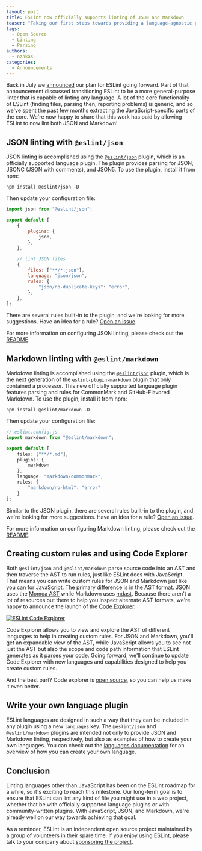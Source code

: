 ```yaml
---
layout: post
title: ESLint now officially supports linting of JSON and Markdown
teaser: "Taking our first steps towards providing a language-agnostic platform for source code linting."
tags:
  - Open Source
  - Linting
  - Parsing
authors:
  - nzakas
categories:
  - Announcements
---
```


Back in July we [announced](/blog/2024/07/whats-coming-next-for-eslint/) our
plan for ESLint going forward. Part of that announcement discussed transitioning
ESLint to be a more general-purpose linter that is capable of linting any
language. A lot of the core functionality of ESLint (finding files, parsing
then, reporting problems) is generic, and so we've spent the past few months
extracting the JavaScript-specific parts of the core. We're now happy to share
that this work has paid by allowing ESLint to now lint both JSON and Markdown!

## JSON linting with `@eslint/json`

JSON linting is accomplished using the
[`@eslint/json`](https://npmjs.com/package/@eslint/json) plugin, which is an
officially supported language plugin. The plugin provides parsing for JSON,
JSONC (JSON with comments), and JSON5. To use the plugin, install it from npm:

```shell
npm install @eslint/json -D
```

Then update your configuration file:

```js
import json from "@eslint/json";

export default [
    {
        plugins: {
            json,
        },
    },

    // lint JSON files
    {
        files: ["**/*.json"],
        language: "json/json",
        rules: {
            "json/no-duplicate-keys": "error",
        },
    },
];
```

There are several rules built-in to the plugin, and we're looking for more suggestions. Have an idea for a rule? [Open an issue](https://github.com/eslint/json/issues).

For more information on configuring JSON linting, please check out the [README]([`@eslint/json`](https://npmjs.com/package/@eslint/json)).

## Markdown linting with `@eslint/markdown`

Markdown linting is accomplished using the
[`@eslint/json`](https://npmjs.com/package/@eslint/markdown) plugin, which is the next generation of the [`eslint-plugin-markdown`](https://npmjs.com/package/eslint-plugin-markdown) plugin that only contained a processor. This new officially supported language plugin features parsing and rules for CommonMark and GitHub-Flavored Markdown. To use the plugin, install it from npm:

```shell
npm install @eslint/markdown -D
```

Then update your configuration file:

```js
// eslint.config.js
import markdown from "@eslint/markdown";

export default [
    files: ["**/*.md"],
    plugins: {
        markdown
    },
    language: "markdown/commonmark",
    rules: {
        "markdown/no-html": "error"
    }
];
```

Similar to the JSON plugin, there are several rules built-in to the plugin, and we're looking for more suggestions. Have an idea for a rule? [Open an issue](https://github.com/eslint/markdown/issues).

For more information on configuring Markdown linting, please check out the [README]([`@eslint/markdown`](https://npmjs.com/package/@eslint/markdown)).

## Creating custom rules and using Code Explorer

Both `@eslint/json` and `@eslint/markdown` parse source code into an AST and then traverse the AST to run rules, just like ESLint does with JavaScript. That means you can write custom rules for JSON and Markdown just like you can for JavaScript. The primary difference is in the AST format. JSON uses the [Momoa AST](https://github.com/humanwhocodes/momoa/) while Markdown uses [mdast](https://github.com/syntax-tree/mdast). Because there aren't a lot of resources out there to help you inspect alternate AST formats, we're happy to announce the launch of the [Code Explorer](https://explorer.eslint.org).

[![ESLint Code Explorer](/assets/images/blog/2024/code-explorer.png)](https://explorer.eslint.org)

Code Explorer allows you to view and explore the AST of different languages to help in creating custom rules. For JSON and Markdown, you'll get an expandable view of the AST, while JavaScript allows you to see not just the AST but also the scope and code path information that ESLint generates as it parses your code. Going forward, we'll continue to update Code Explorer with new languages and capabilities designed to help you create custom rules.

And the best part? Code explorer is [open source](https://github.com/eslint/code-explorer), so you can help us make it even better.

## Write your own language plugin

ESLint languages are designed in such a way that they can be included in any plugin using a new `languages` key. The `@eslint/json` and `@eslint/markdown` plugins are intended not only to provide JSON and Markdown linting, respectively, but also as examples of how to create your own languages. You can check out the [languages documentation](https://eslint.org/docs/latest/extend/languages) for an overview of how you can create your own language.

## Conclusion

Linting languages other than JavaScript has been on the ESLint roadmap for a while, so it's exciting to reach this milestone. Our long-term goal is to ensure that ESLint can lint any kind of file you might use in a web project, whether that be with officially supported language plugins or with community-written plugins. With JavaScript, JSON, and Markdown, we're already well on our way towards achieving that goal.

As a reminder, ESLint is an independent open source project maintained by a group of volunteers in their spare time. If you enjoy using ESLint, please talk to your company about [sponsoring the project](/donate).
